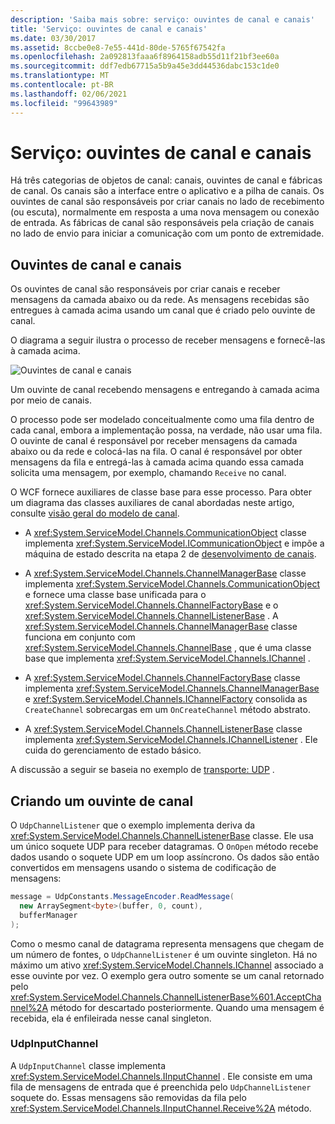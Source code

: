 ```yaml
---
description: 'Saiba mais sobre: serviço: ouvintes de canal e canais'
title: 'Serviço: ouvintes de canal e canais'
ms.date: 03/30/2017
ms.assetid: 8ccbe0e8-7e55-441d-80de-5765f67542fa
ms.openlocfilehash: 2a092813faaa6f8964158adb55d11f21bf3ee60a
ms.sourcegitcommit: ddf7edb67715a5b9a45e3dd44536dabc153c1de0
ms.translationtype: MT
ms.contentlocale: pt-BR
ms.lasthandoff: 02/06/2021
ms.locfileid: "99643989"
---
```

# <a name="service-channel-listeners-and-channels"></a>Serviço: ouvintes de canal e canais

Há três categorias de objetos de canal: canais, ouvintes de canal e fábricas de canal. Os canais são a interface entre o aplicativo e a pilha de canais. Os ouvintes de canal são responsáveis por criar canais no lado de recebimento (ou escuta), normalmente em resposta a uma nova mensagem ou conexão de entrada. As fábricas de canal são responsáveis pela criação de canais no lado de envio para iniciar a comunicação com um ponto de extremidade.

## <a name="channel-listeners-and-channels"></a>Ouvintes de canal e canais

Os ouvintes de canal são responsáveis por criar canais e receber mensagens da camada abaixo ou da rede. As mensagens recebidas são entregues à camada acima usando um canal que é criado pelo ouvinte de canal.

O diagrama a seguir ilustra o processo de receber mensagens e fornecê-las à camada acima.

![Ouvintes de canal e canais](./media/wcfc-wcfchannelsigure1highlevelc.gif "wcfc_WCFChannelsigure1HighLevelc")

Um ouvinte de canal recebendo mensagens e entregando à camada acima por meio de canais.

O processo pode ser modelado conceitualmente como uma fila dentro de cada canal, embora a implementação possa, na verdade, não usar uma fila. O ouvinte de canal é responsável por receber mensagens da camada abaixo ou da rede e colocá-las na fila. O canal é responsável por obter mensagens da fila e entregá-las à camada acima quando essa camada solicita uma mensagem, por exemplo, chamando `Receive` no canal.

O WCF fornece auxiliares de classe base para esse processo. Para obter um diagrama das classes auxiliares de canal abordadas neste artigo, consulte [visão geral do modelo de canal](channel-model-overview.md).

- A <xref:System.ServiceModel.Channels.CommunicationObject> classe implementa <xref:System.ServiceModel.ICommunicationObject> e impõe a máquina de estado descrita na etapa 2 de [desenvolvimento de canais](developing-channels.md).

- A <xref:System.ServiceModel.Channels.ChannelManagerBase> classe implementa <xref:System.ServiceModel.Channels.CommunicationObject> e fornece uma classe base unificada para o <xref:System.ServiceModel.Channels.ChannelFactoryBase> e o <xref:System.ServiceModel.Channels.ChannelListenerBase> . A <xref:System.ServiceModel.Channels.ChannelManagerBase> classe funciona em conjunto com <xref:System.ServiceModel.Channels.ChannelBase> , que é uma classe base que implementa <xref:System.ServiceModel.Channels.IChannel> .

- A <xref:System.ServiceModel.Channels.ChannelFactoryBase> classe implementa <xref:System.ServiceModel.Channels.ChannelManagerBase> e <xref:System.ServiceModel.Channels.IChannelFactory> consolida as `CreateChannel` sobrecargas em um `OnCreateChannel` método abstrato.

- A <xref:System.ServiceModel.Channels.ChannelListenerBase> classe implementa <xref:System.ServiceModel.Channels.IChannelListener> . Ele cuida do gerenciamento de estado básico.

A discussão a seguir se baseia no exemplo de [transporte: UDP](../samples/transport-udp.md) .

## <a name="creating-a-channel-listener"></a>Criando um ouvinte de canal

O `UdpChannelListener` que o exemplo implementa deriva da <xref:System.ServiceModel.Channels.ChannelListenerBase> classe. Ele usa um único soquete UDP para receber datagramas. O `OnOpen` método recebe dados usando o soquete UDP em um loop assíncrono. Os dados são então convertidos em mensagens usando o sistema de codificação de mensagens:

```csharp
message = UdpConstants.MessageEncoder.ReadMessage(
  new ArraySegment<byte>(buffer, 0, count),
  bufferManager
);
```

Como o mesmo canal de datagrama representa mensagens que chegam de um número de fontes, o `UdpChannelListener` é um ouvinte singleton. Há no máximo um ativo <xref:System.ServiceModel.Channels.IChannel> associado a esse ouvinte por vez. O exemplo gera outro somente se um canal retornado pelo <xref:System.ServiceModel.Channels.ChannelListenerBase%601.AcceptChannel%2A> método for descartado posteriormente. Quando uma mensagem é recebida, ela é enfileirada nesse canal singleton.

### <a name="udpinputchannel"></a>UdpInputChannel

A `UdpInputChannel` classe implementa <xref:System.ServiceModel.Channels.IInputChannel> . Ele consiste em uma fila de mensagens de entrada que é preenchida pelo `UdpChannelListener` soquete do. Essas mensagens são removidas da fila pelo <xref:System.ServiceModel.Channels.IInputChannel.Receive%2A> método.
